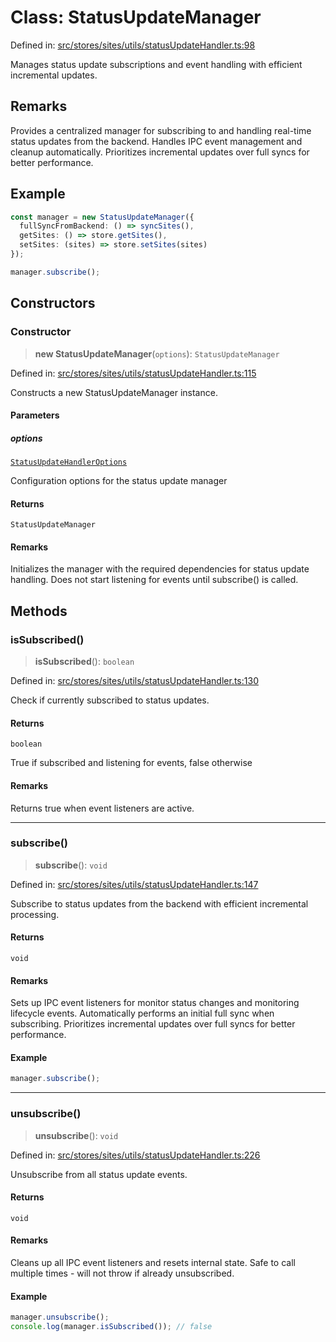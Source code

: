 # Class: StatusUpdateManager

Defined in: [src/stores/sites/utils/statusUpdateHandler.ts:98](https://github.com/Nick2bad4u/Uptime-Watcher/blob/8a1973382d5fe14c52996ecda381894eb7ecd4a6/src/stores/sites/utils/statusUpdateHandler.ts#L98)

Manages status update subscriptions and event handling with efficient incremental updates.

## Remarks

Provides a centralized manager for subscribing to and handling real-time status updates
from the backend. Handles IPC event management and cleanup automatically.
Prioritizes incremental updates over full syncs for better performance.

## Example

```typescript
const manager = new StatusUpdateManager({
  fullSyncFromBackend: () => syncSites(),
  getSites: () => store.getSites(),
  setSites: (sites) => store.setSites(sites)
});

manager.subscribe();
```

## Constructors

### Constructor

> **new StatusUpdateManager**(`options`): `StatusUpdateManager`

Defined in: [src/stores/sites/utils/statusUpdateHandler.ts:115](https://github.com/Nick2bad4u/Uptime-Watcher/blob/8a1973382d5fe14c52996ecda381894eb7ecd4a6/src/stores/sites/utils/statusUpdateHandler.ts#L115)

Constructs a new StatusUpdateManager instance.

#### Parameters

##### options

[`StatusUpdateHandlerOptions`](../interfaces/StatusUpdateHandlerOptions.md)

Configuration options for the status update manager

#### Returns

`StatusUpdateManager`

#### Remarks

Initializes the manager with the required dependencies for status update handling.
Does not start listening for events until subscribe() is called.

## Methods

### isSubscribed()

> **isSubscribed**(): `boolean`

Defined in: [src/stores/sites/utils/statusUpdateHandler.ts:130](https://github.com/Nick2bad4u/Uptime-Watcher/blob/8a1973382d5fe14c52996ecda381894eb7ecd4a6/src/stores/sites/utils/statusUpdateHandler.ts#L130)

Check if currently subscribed to status updates.

#### Returns

`boolean`

True if subscribed and listening for events, false otherwise

#### Remarks

Returns true when event listeners are active.

***

### subscribe()

> **subscribe**(): `void`

Defined in: [src/stores/sites/utils/statusUpdateHandler.ts:147](https://github.com/Nick2bad4u/Uptime-Watcher/blob/8a1973382d5fe14c52996ecda381894eb7ecd4a6/src/stores/sites/utils/statusUpdateHandler.ts#L147)

Subscribe to status updates from the backend with efficient incremental processing.

#### Returns

`void`

#### Remarks

Sets up IPC event listeners for monitor status changes and monitoring lifecycle events.
Automatically performs an initial full sync when subscribing.
Prioritizes incremental updates over full syncs for better performance.

#### Example

```typescript
manager.subscribe();
```

***

### unsubscribe()

> **unsubscribe**(): `void`

Defined in: [src/stores/sites/utils/statusUpdateHandler.ts:226](https://github.com/Nick2bad4u/Uptime-Watcher/blob/8a1973382d5fe14c52996ecda381894eb7ecd4a6/src/stores/sites/utils/statusUpdateHandler.ts#L226)

Unsubscribe from all status update events.

#### Returns

`void`

#### Remarks

Cleans up all IPC event listeners and resets internal state.
Safe to call multiple times - will not throw if already unsubscribed.

#### Example

```typescript
manager.unsubscribe();
console.log(manager.isSubscribed()); // false
```
